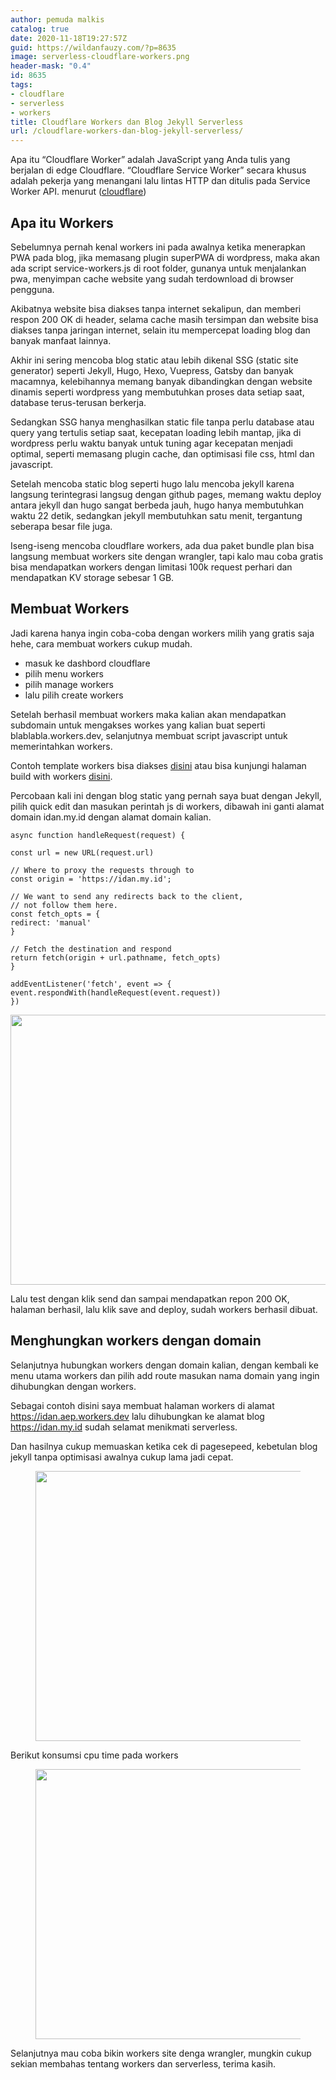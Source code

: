 ```yaml
---
author: pemuda malkis
catalog: true
date: 2020-11-18T19:27:57Z
guid: https://wildanfauzy.com/?p=8635
image: serverless-cloudflare-workers.png
header-mask: "0.4"
id: 8635
tags:
- cloudflare
- serverless
- workers
title: Cloudflare Workers dan Blog Jekyll Serverless
url: /cloudflare-workers-dan-blog-jekyll-serverless/
---
```


Apa itu “Cloudflare Worker” adalah JavaScript yang Anda tulis yang berjalan di edge Cloudflare. “Cloudflare Service Worker” secara khusus adalah pekerja yang menangani lalu lintas HTTP dan ditulis pada Service Worker API. menurut (<a rel="noreferrer noopener" href="https://blog.cloudflare.com/introducing-cloudflare-workers/" target="_blank">cloudflare</a>)

## Apa itu Workers

Sebelumnya pernah kenal workers ini pada awalnya ketika menerapkan PWA pada blog, jika memasang plugin superPWA di wordpress, maka akan ada script service-workers.js di root folder, gunanya untuk menjalankan pwa, menyimpan cache website yang sudah terdownload di browser pengguna.

Akibatnya website bisa diakses tanpa internet sekalipun, dan memberi respon 200 OK di header, selama cache masih tersimpan dan website bisa diakses tanpa jaringan internet, selain itu mempercepat loading blog dan banyak manfaat lainnya.

Akhir ini sering mencoba blog static atau lebih dikenal SSG (static site generator) seperti Jekyll, Hugo, Hexo, Vuepress, Gatsby dan banyak macamnya, kelebihannya memang banyak dibandingkan dengan website dinamis seperti wordpress yang membutuhkan proses data setiap saat, database terus-terusan berkerja.

Sedangkan SSG hanya menghasilkan static file tanpa perlu database atau query yang tertulis setiap saat, kecepatan loading lebih mantap, jika di wordpress perlu waktu banyak untuk tuning agar kecepatan menjadi optimal, seperti memasang plugin cache, dan optimisasi file css, html dan javascript.

Setelah mencoba static blog seperti hugo lalu mencoba jekyll karena langsung terintegrasi langsug dengan github pages, memang waktu deploy antara jekyll dan hugo sangat berbeda jauh, hugo hanya membutuhkan waktu 22 detik, sedangkan jekyll membutuhkan satu menit, tergantung seberapa besar file juga.

Iseng-iseng mencoba cloudflare workers, ada dua paket bundle plan bisa langsung membuat workers site dengan wrangler, tapi kalo mau coba gratis bisa mendapatkan workers dengan limitasi 100k request perhari dan mendapatkan KV storage sebesar 1 GB.

## Membuat Workers

Jadi karena hanya ingin coba-coba dengan workers milih yang gratis saja hehe, cara membuat workers cukup mudah.

* masuk ke dashbord cloudflare
* pilih menu workers
* pilih manage workers
* lalu pilih create workers

Setelah berhasil membuat workers maka kalian akan mendapatkan subdomain untuk mengakses workes yang kalian buat seperti blablabla.workers.dev, selanjutnya membuat script javascript untuk memerintahkan workers.

Contoh template workers bisa diakses <a rel="noreferrer noopener" href="https://developers.cloudflare.com/workers/examples" data-type="URL" data-id="https://developers.cloudflare.com/workers/examples" target="_blank">disini</a> atau bisa kunjungi halaman build with workers <a rel="noreferrer noopener" href="https://workers.cloudflare.com/built-with/" data-type="URL" data-id="https://workers.cloudflare.com/built-with/" target="_blank">disini</a>.

Percobaan kali ini dengan blog static yang pernah saya buat dengan Jekyll, pilih quick edit dan masukan perintah js di workers, dibawah ini ganti alamat domain idan.my.id dengan alamat domain kalian.

    async function handleRequest(request) {

    const url = new URL(request.url)

    // Where to proxy the requests through to
    const origin = 'https://idan.my.id';

    // We want to send any redirects back to the client,
    // not follow them here.
    const fetch_opts = {
    redirect: 'manual'
    }

    // Fetch the destination and respond
    return fetch(origin + url.pathname, fetch_opts)
    }

    addEventListener('fetch', event => {
    event.respondWith(handleRequest(event.request))
    })

<img loading="lazy" width="768" height="432" src="https://i2.wp.com/wildanfauzy.com/wp-content/uploads/2020/11/workers-site.png?resize=768%2C432&ssl=1" alt="" class="wp-image-8642" srcset="https://i2.wp.com/wildanfauzy.com/wp-content/uploads/2020/11/workers-site.png?resize=1024%2C576&ssl=1 1024w, https://i2.wp.com/wildanfauzy.com/wp-content/uploads/2020/11/workers-site.png?resize=300%2C169&ssl=1 300w, https://i2.wp.com/wildanfauzy.com/wp-content/uploads/2020/11/workers-site.png?resize=150%2C84&ssl=1 150w, https://i2.wp.com/wildanfauzy.com/wp-content/uploads/2020/11/workers-site.png?resize=768%2C432&ssl=1 768w, https://i2.wp.com/wildanfauzy.com/wp-content/uploads/2020/11/workers-site.png?resize=373%2C210&ssl=1 373w, https://i2.wp.com/wildanfauzy.com/wp-content/uploads/2020/11/workers-site.png?w=1366&ssl=1 1366w" sizes="(max-width: 768px) 100vw, 768px" data-recalc-dims="1" /> </figure>

Lalu test dengan klik send dan sampai mendapatkan repon 200 OK, halaman berhasil, lalu klik save and deploy, sudah workers berhasil dibuat.

## Menghungkan workers dengan domain

Selanjutnya hubungkan workers dengan domain kalian, dengan kembali ke menu utama workers dan pilih add route masukan nama domain yang ingin dihubungkan dengan workers.

Sebagai contoh disini saya membuat halaman workers di alamat https://idan.aep.workers.dev lalu dihubungkan ke alamat blog https://idan.my.id sudah selamat menikmati serverless.

Dan hasilnya cukup memuaskan ketika cek di pagesepeed, kebetulan blog jekyll tanpa optimisasi awalnya cukup lama jadi cepat.<figure class="wp-block-image size-large">

<img loading="lazy" width="768" height="432" src="https://i0.wp.com/wildanfauzy.com/wp-content/uploads/2020/11/serverless.png?resize=768%2C432&ssl=1" alt="" class="wp-image-8637" srcset="https://i0.wp.com/wildanfauzy.com/wp-content/uploads/2020/11/serverless.png?resize=1024%2C576&ssl=1 1024w, https://i0.wp.com/wildanfauzy.com/wp-content/uploads/2020/11/serverless.png?resize=300%2C169&ssl=1 300w, https://i0.wp.com/wildanfauzy.com/wp-content/uploads/2020/11/serverless.png?resize=150%2C84&ssl=1 150w, https://i0.wp.com/wildanfauzy.com/wp-content/uploads/2020/11/serverless.png?resize=768%2C432&ssl=1 768w, https://i0.wp.com/wildanfauzy.com/wp-content/uploads/2020/11/serverless.png?resize=373%2C210&ssl=1 373w, https://i0.wp.com/wildanfauzy.com/wp-content/uploads/2020/11/serverless.png?w=1366&ssl=1 1366w" sizes="(max-width: 768px) 100vw, 768px" data-recalc-dims="1" /> </figure>

Berikut konsumsi cpu time pada workers<figure class="wp-block-image size-large">

<img loading="lazy" width="768" height="432" src="https://i0.wp.com/wildanfauzy.com/wp-content/uploads/2020/11/workers.png?resize=768%2C432&ssl=1" alt="" class="wp-image-8638" srcset="https://i0.wp.com/wildanfauzy.com/wp-content/uploads/2020/11/workers.png?resize=1024%2C576&ssl=1 1024w, https://i0.wp.com/wildanfauzy.com/wp-content/uploads/2020/11/workers.png?resize=300%2C169&ssl=1 300w, https://i0.wp.com/wildanfauzy.com/wp-content/uploads/2020/11/workers.png?resize=150%2C84&ssl=1 150w, https://i0.wp.com/wildanfauzy.com/wp-content/uploads/2020/11/workers.png?resize=768%2C432&ssl=1 768w, https://i0.wp.com/wildanfauzy.com/wp-content/uploads/2020/11/workers.png?resize=373%2C210&ssl=1 373w, https://i0.wp.com/wildanfauzy.com/wp-content/uploads/2020/11/workers.png?w=1366&ssl=1 1366w" sizes="(max-width: 768px) 100vw, 768px" data-recalc-dims="1" /> </figure>

Selanjutnya mau coba bikin workers site denga wrangler, mungkin cukup sekian membahas tentang workers dan serverless, terima kasih.